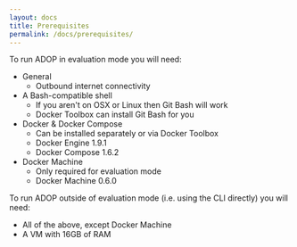 ```yaml
---
layout: docs
title: Prerequisites
permalink: /docs/prerequisites/
---
```


To run ADOP in evaluation mode you will need:

* General
    * Outbound internet connectivity
* A Bash-compatible shell
    * If you aren't on OSX or Linux then Git Bash will work
    * Docker Toolbox can install Git Bash for you
* Docker & Docker Compose
    * Can be installed separately or via Docker Toolbox
    * Docker Engine 1.9.1
    * Docker Compose 1.6.2
* Docker Machine
    * Only required for evaluation mode
    * Docker Machine 0.6.0

To run ADOP outside of evaluation mode (i.e. using the CLI directly) you will need:

* All of the above, except Docker Machine
* A VM with 16GB of RAM
